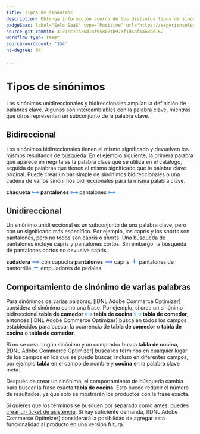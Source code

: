 ```yaml
---
title: Tipos de sinónimos
description: Obtenga información acerca de los distintos tipos de sinónimos en  [!DNL Adobe Commerce Optimizer].
badgeSaas: label="Solo SaaS" type="Positive" url="https://experienceleague.adobe.com/es/docs/commerce/user-guides/product-solutions" tooltip="Solo se aplica a los proyectos de Adobe Commerce as a Cloud Service y Adobe Commerce Optimizer (infraestructura de SaaS administrada por Adobe)."
source-git-commit: 3131cc27a25d1bf958071b973f1d4bf1a68be152
workflow-type: tm+mt
source-wordcount: '354'
ht-degree: 0%

---
```


# Tipos de sinónimos

Los sinónimos unidireccionales y bidireccionales amplían la definición de palabras clave. Algunos son intercambiables con la palabra clave, mientras que otros representan un subconjunto de la palabra clave.

## Bidireccional

Los sinónimos bidireccionales tienen el mismo significado y devuelven los mismos resultados de búsqueda. En el ejemplo siguiente, la primera palabra que aparece en negrita es la palabra clave que se utiliza en el catálogo, seguida de palabras que tienen el mismo significado que la palabra clave original. Puede crear un par simple de sinónimos bidireccionales o una cadena de varios sinónimos bidireccionales para la misma palabra clave.

**chaqueta** ![chaqueta de dos vías](../../assets/btn-two-way.png)
**pantalones** ![Selector bidireccional](../../assets/btn-two-way.png) pantalones ![Selector bidireccional](../../assets/btn-two-way.png)

## Unidireccional

Un sinónimo unidireccional es un subconjunto de una palabra clave, pero con un significado más específico. Por ejemplo, los capris y los shorts son pantalones, pero no todos son capris o shorts. Una búsqueda de pantalones incluye capris y pantalones cortos. Sin embargo, la búsqueda de pantalones cortos no devuelve capris.

**sudadera** ![selector unidireccional](../../assets/btn-one-way.png) con capucha
**pantalones** ![Selector unidireccional](../../assets/btn-one-way.png) capris ![Selector unidireccional múltiple](../../assets/btn-multiple-one-way.png) pantalones de pantorrilla ![Selector unidireccional múltiple](../../assets/btn-multiple-one-way.png) empujadores de pedales

## Comportamiento de sinónimo de varias palabras

Para sinónimos de varias palabras, [!DNL Adobe Commerce Optimizer] considera el sinónimo como una frase. Por ejemplo, si crea un sinónimo bidireccional **tabla de comedor** ![selector bidireccional](../../assets/btn-two-way.png) **tabla de cocina** ![selector bidireccional](../../assets/btn-two-way.png) **tabla de comedor**, entonces [!DNL Adobe Commerce Optimizer] busca en todos los campos establecidos para buscar la ocurrencia de **tabla de comedor** o **tabla de cocina** o **tabla de comedor**.

Si no se crea ningún sinónimo y un comprador busca **tabla de cocina**, [!DNL Adobe Commerce Optimizer] busca los términos en cualquier lugar de los campos en los que se puede buscar, incluso en diferentes campos, por ejemplo **tabla** en el campo de nombre y **cocina** en la palabra clave meta.

Después de crear un sinónimo, el comportamiento de búsqueda cambia para buscar la frase exacta **tabla de cocina**. Esto puede reducir el número de resultados, ya que solo se mostrarán los productos con la frase exacta.

Si quieres que los términos se busquen por separado como antes, puedes [crear un ticket de asistencia](https://experienceleague.adobe.com/es/docs/commerce-knowledge-base/kb/help-center-guide/magento-help-center-user-guide). Si hay suficiente demanda, [!DNL Adobe Commerce Optimizer] considerará la posibilidad de agregar esta funcionalidad al producto en una versión futura.
